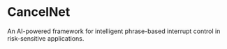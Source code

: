 # CancelNet
An AI-powered framework for intelligent phrase-based interrupt control in risk-sensitive applications.

